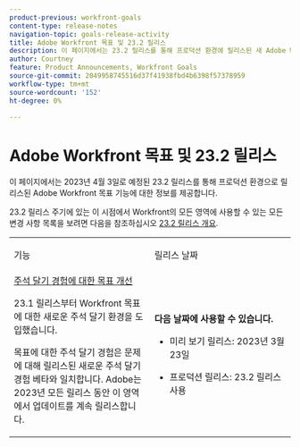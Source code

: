 ```yaml
---
product-previous: workfront-goals
content-type: release-notes
navigation-topic: goals-release-activity
title: Adobe Workfront 목표 및 23.2 릴리스
description: 이 페이지에서는 23.2 릴리스를 통해 프로덕션 환경에 릴리스된 새 Adobe Workfront 경험의 Adobe Workfront 목표에 대한 기능에 대한 정보를 제공합니다.
author: Courtney
feature: Product Announcements, Workfront Goals
source-git-commit: 2049958745516d37f41938fbd4b6398f57378959
workflow-type: tm+mt
source-wordcount: '152'
ht-degree: 0%

---
```


# Adobe Workfront 목표 및 23.2 릴리스

이 페이지에서는 2023년 4월 3일로 예정된 23.2 릴리스를 통해 프로덕션 환경으로 릴리스된 Adobe Workfront 목표 기능에 대한 정보를 제공합니다.

23.2 릴리스 주기에 있는 이 시점에서 Workfront의 모든 영역에 사용할 수 있는 모든 변경 사항 목록을 보려면 다음을 참조하십시오 [23.2 릴리스 개요](/help/quicksilver/product-announcements/product-releases/23.2-release-activity/23-2-release-overview.md).

<table>
            <col style="width: 50%;" />
            <col style="width: 50%;" />
            <tbody>
                <tr>
                    <td>
                        <p><span class="bold">기능</span>
                        </p>
                    </td>
                    <td>
                        <p><span class="bold">릴리스 날짜</span>
                        </p>
                    </td>
                </tr>
                <tr>
                    <td>
                        <a href="/help/quicksilver/product-announcements/product-releases/goals-release-activity/goals-23-2-release/goals-march.md">주석 달기 경험에 대한 목표 개선</a></p>
                        <p>23.1 릴리스부터 Workfront 목표에 대한 새로운 주석 달기 환경을 도입했습니다.</p>
                        <p>목표에 대한 주석 달기 경험은 문제에 대해 릴리스된 새로운 주석 달기 경험 베타와 일치합니다. Adobe는 2023년 모든 릴리스 동안 이 영역에서 업데이트를 계속 릴리스합니다. </p>
                    </td>
                    <td><p><b>다음 날짜에 사용할 수 있습니다.</b></p>
                     <p>
                        </p>
                        <ul>
                            <li>
                                <p>미리 보기 릴리스: 2023년 3월 23일<br /></p>
                            </li>
                            <li>
                                <p>프로덕션 릴리스: 23.2 릴리스 사용</p>
                            </li>
                        </ul>
                    </td>
                </tr>
            </tbody>
        </table>